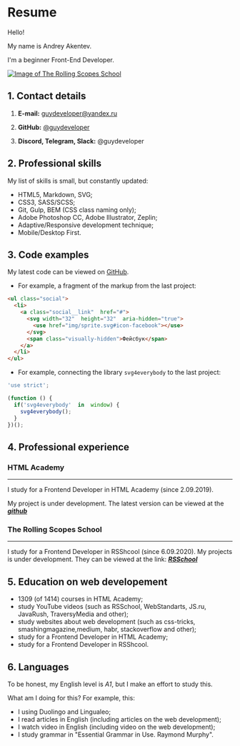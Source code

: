 # Resume

Hello!

My name is Andrey Akentev.

I'm a beginner Front-End Developer.

[![Image of The Rolling Scopes School](http://meetup.by/sites/default/files/styles/event-image/public/event-image/logo_rolling_scopes_new.jpg?itok=_mrrtpvd)](https://rs.school/)

## 1. Contact details

1. **E-mail:** <guydeveloper@yandex.ru>

2. **GitHub:**  [@guydeveloper](https://github.com/guydeveloper/)

3. **Discord, Telegram, Slack:** @guydeveloper

## 2. Professional skills

My list of skills is small, but constantly updated:

* HTML5, Markdown, SVG;
* CSS3, SASS/SCSS;
* Git, Gulp, BEM (CSS class naming only);
* Adobe Photoshop CC, Adobe Illustrator, Zeplin;
* Adaptive/Responsive development technique;
* Mobile/Desktop First.

## 3. Code examples

My latest code can be viewed on [GitHub](https://github.com/guydeveloper/).

* For example, a fragment of the markup from the last project:

```html
<ul class="social">
  <li>
    <a class="social__link"  href="#">
      <svg width="32"  height="32"  aria-hidden="true">
        <use href="img/sprite.svg#icon-facebook"></use>
      </svg>
      <span class="visually-hidden">Фейсбук</span>
    </a>
  </li>
</ul>
```

* For example, connecting the library `svg4everybody` to the last project:

```javascript
'use strict';

(function () {
  if('svg4everybody'  in  window) {
    svg4everybody();
  }
})();
```

## 4. Professional experience

### HTML Academy
---

I study for a Frontend Developer in HTML Academy (since 2.09.2019).

My project is under development. The latest version can be viewed at the _**[github](https://github.com/guydeveloper/)**_

### The Rolling Scopes School
---

I study for a Frontend Developer in RSShcool (since 6.09.2020). My projects is under development. They can be viewed at the link: _**[RSSchool](https://github.com/guydeveloper/)**_

## 5. Education on web developement

* 1309 (of 1414) courses in HTML Academy;
* study YouTube videos (such as RSSchool, WebStandarts, JS.ru, JavaRush, TraversyMedia and other);
* study websites about web development (such as css-tricks, smashingmagazine,medium, habr, stackoverflow and other);
* study for a Frontend Developer in HTML Academy;
* study for a Frontend Developer in RSShcool.

## 6. Languages

To be honest, my English level is *A1*, but I make an effort to study this.

What am I doing for this? For example, this:

* I using Duolingo and Lingualeo;
* I read articles in English (including articles on the web development);
* I watch video in English (including video on the web development);
* I study grammar in "Essential Grammar in Use. Raymond Murphy".